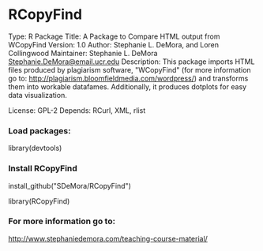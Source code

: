 # RCopyFind

Type: R Package
Title: A Package to Compare HTML output from WCopyFind
Version: 1.0
Author: Stephanie L. DeMora, and Loren Collingwood
Maintainer: Stephanie L. DeMora <Stephanie.DeMora@email.ucr.edu>
Description: This package imports HTML files produced by plagiarism software, "WCopyFind" (for more information go to: http://plagiarism.bloomfieldmedia.com/wordpress/) and transforms them into workable datafames. Additionally, it produces dotplots for easy data visualization.

License: GPL-2
Depends: RCurl, XML, rlist



### Load packages:
library(devtools)

### Install RCopyFind
install_github("SDeMora/RCopyFind")

library(RCopyFind)

### For more information go to:
http://www.stephaniedemora.com/teaching-course-material/